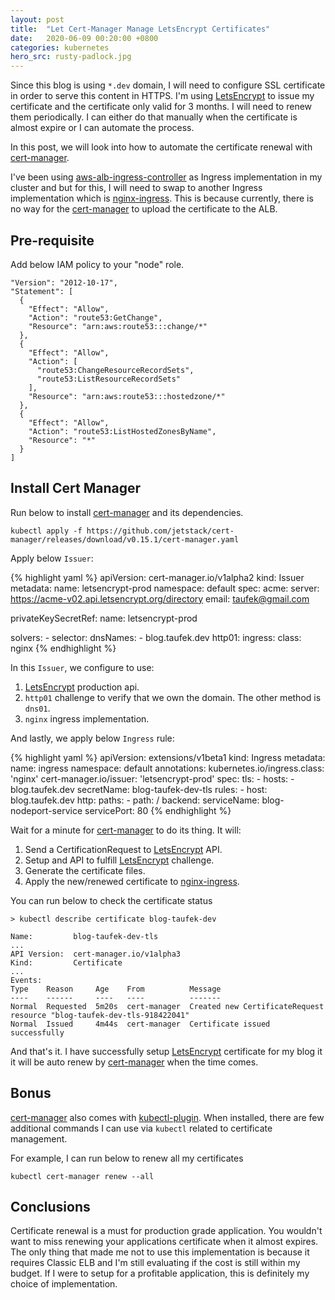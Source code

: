 ```yaml
---
layout: post
title:  "Let Cert-Manager Manage LetsEncrypt Certificates"
date:   2020-06-09 00:20:00 +0800
categories: kubernetes
hero_src: rusty-padlock.jpg
---
```


Since this blog is using `*.dev` domain, I will need to configure SSL
certificate in order to serve this content in HTTPS. I'm using [LetsEncrypt] to
issue my certificate and the certificate only valid for 3 months. I will need
to renew them periodically. I can either do that manually when the certificate
is almost expire or I can automate the process.

In this post, we will look into how to automate the certificate renewal with [cert-manager].

I've been using [aws-alb-ingress-controller] as Ingress implementation in my
cluster and but for this, I will need to swap to another Ingress implementation
which is [nginx-ingress]. This is because currently, there is no way for the
[cert-manager] to upload the certificate to the ALB.

## Pre-requisite

Add below IAM policy to your "node" role.

```
"Version": "2012-10-17",
"Statement": [
  {
    "Effect": "Allow",
    "Action": "route53:GetChange",
    "Resource": "arn:aws:route53:::change/*"
  },
  {
    "Effect": "Allow",
    "Action": [
      "route53:ChangeResourceRecordSets",
      "route53:ListResourceRecordSets"
    ],
    "Resource": "arn:aws:route53:::hostedzone/*"
  },
  {
    "Effect": "Allow",
    "Action": "route53:ListHostedZonesByName",
    "Resource": "*"
  }
]
```

## Install Cert Manager

Run below to install [cert-manager] and its dependencies.

```
kubectl apply -f https://github.com/jetstack/cert-manager/releases/download/v0.15.1/cert-manager.yaml
```

Apply below `Issuer`:

{% highlight yaml %}
apiVersion: cert-manager.io/v1alpha2
kind: Issuer
metadata:
  name: letsencrypt-prod
  namespace: default
spec:
  acme:
  server: https://acme-v02.api.letsencrypt.org/directory
  email: taufek@gmail.com

  privateKeySecretRef:
    name: letsencrypt-prod

  solvers:
      - selector:
      dnsNames:
          - blog.taufek.dev
          http01:
            ingress:
              class: nginx
{% endhighlight %}

In this `Issuer`, we configure to use:
1. [LetsEncrypt] production api.
2. `http01` challenge to verify that we own the domain. The other method is `dns01`.
3. `nginx` ingress implementation.

And lastly, we apply below `Ingress` rule:

{% highlight yaml %}
apiVersion: extensions/v1beta1
kind: Ingress
metadata:
  name: ingress
  namespace: default
  annotations:
    kubernetes.io/ingress.class: 'nginx'
    cert-manager.io/issuer: 'letsencrypt-prod'
  spec:
    tls:
      - hosts:
        - blog.taufek.dev
        secretName: blog-taufek-dev-tls
    rules:
      - host: blog.taufek.dev
          http:
          paths:
           - path: /
               backend:
                 serviceName: blog-nodeport-service
                 servicePort: 80
{% endhighlight %}

Wait for a minute for [cert-manager] to do its thing. It will:
1. Send a CertificationRequest to [LetsEncrypt] API.
2. Setup and API to fulfill [LetsEncrypt] challenge.
3. Generate the certificate files.
4. Apply the new/renewed certificate to [nginx-ingress].

You can run below to check the certificate status

```
> kubectl describe certificate blog-taufek-dev

Name:         blog-taufek-dev-tls
...
API Version:  cert-manager.io/v1alpha3
Kind:         Certificate
...
Events:
Type    Reason     Age    From          Message
----    ------     ----   ----          -------
Normal  Requested  5m20s  cert-manager  Created new CertificateRequest resource "blog-taufek-dev-tls-918422041"
Normal  Issued     4m44s  cert-manager  Certificate issued successfully
```

And that's it. I have successfully setup [LetsEncrypt] certificate for my blog it it will be auto renew by [cert-manager] when the time comes.

## Bonus

[cert-manager] also comes with [kubectl-plugin]. When installed, there are few additional commands I can use via `kubectl` related to certificate management.

For example, I can run below to renew all my certificates
```
kubectl cert-manager renew --all
```

## Conclusions

Certificate renewal is a must for production grade application. You wouldn't
want to miss renewing your applications certificate when it almost expires. The
only thing that made me not to use this implementation is because it requires
Classic ELB and I'm still evaluating if the cost is still within my budget. If
I were to setup for a profitable application, this is definitely my choice of
implementation.

[aws-alb-ingress-controller]: https://github.com/kubernetes-sigs/aws-alb-ingress-controller
[nginx-ingress]: https://github.com/kubernetes-sigs/aws-alb-ingress-controller
[cert-manager]: https://cert-manager.io/docs/
[LetsEncrypt]: https://letsencrypt.org/
[kubectl-plugin]: https://cert-manager.io/docs/usage/kubectl-plugin/
